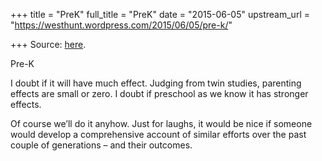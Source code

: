 +++
title = "PreK"
full_title = "PreK"
date = "2015-06-05"
upstream_url = "https://westhunt.wordpress.com/2015/06/05/pre-k/"

+++
Source: [here](https://westhunt.wordpress.com/2015/06/05/pre-k/).

Pre-K

I doubt if it will have much effect. Judging from twin studies,
parenting effects are small or zero. I doubt if preschool as we know it
has stronger effects.

Of course we’ll do it anyhow. Just for laughs, it would be nice if
someone would develop a comprehensive account of similar efforts over
the past couple of generations – and their outcomes.

